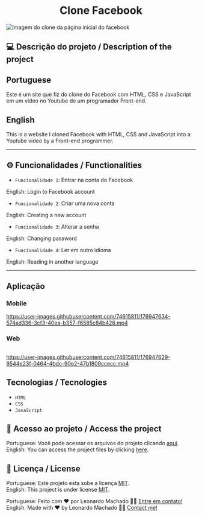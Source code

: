 <h1 align="center">Clone Facebook</h1>

<img src="https://user-images.githubusercontent.com/74615811/176946585-9b05472e-c1ce-4a94-8410-f294a3eb8f3b.png" alt="Imagem do clone da página inicial do facebook">

## 💻 Descrição do projeto / Description of the project

<h2>Portuguese</h2> Este é um site que fiz do clone do Facebook com HTML, CSS e JavaScript em um vídeo no Youtube de um programador Front-end. <br>

<h2>English</h2> This is a website I cloned Facebook with HTML, CSS and JavaScript into a Youtube video by a Front-end programmer.

---

## ⚙️ Funcionalidades / Functionalities
- `Funcionalidade 1`: Entrar na conta do Facebook
        
English: Login to Facebook account

- `Funcionalidade 2`: Criar uma nova conta

English: Creating a new account

- `Funcionalidade 3`: Alterar a senha

English: Changing password

- `Funcionalidade 4`: Ler em outro idioma

English: Reading in another language

---
## Aplicação

### Mobile

<p align="center">

https://user-images.githubusercontent.com/74615811/176947634-574ad336-3cf3-40ea-b357-f6585c84b426.mp4

</p>

### Web

<p align="center" style="display: flex; align-items: flex-start; justify-content: center;">

https://user-images.githubusercontent.com/74615811/176947629-9544e23f-0464-4bdc-90e2-47b1809ccecc.mp4

</p>

## Tecnologias / Tecnologies
- ``HTML``
- ``CSS``
- ``JavaScript``

## 📁 Acesso ao projeto / Access the project

Portuguese: Você pode acessar os arquivos do projeto clicando [aqui](https://github.com/LeonardoMancilha/Facebook/find/main). <br>
English: You can access the project files by clicking [here](https://github.com/LeonardoMancilha/Facebook/find/main).

## 📝 Licença / License

Portuguese: Este projeto esta sobe a licença [MIT](./LICENSE). <br>
English: This project is under license [MIT](./LICENSE).

Portuguese: Feito com ❤️ por Leonardo Machado 👋🏽 [Entre em contato!](https://www.linkedin.com/in/leonardomancilha/) <br>
English: Made with ❤️ by Leonardo Machado 👋🏽 [Contact me!](https://www.linkedin.com/in/leonardomancilha/)
